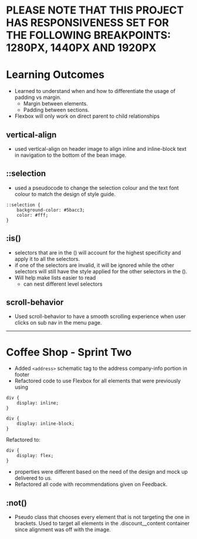 # PLEASE NOTE THAT THIS PROJECT HAS RESPONSIVENESS SET FOR THE FOLLOWING BREAKPOINTS: 1280PX, 1440PX AND 1920PX

# Learning Outcomes

- Learned to understand when and how to differentiate the usage of padding vs margin.
  - Margin between elements.
  - Padding between sections.
- Flexbox will only work on direct parent to child relationships

## vertical-align

- used vertical-align on header image to align inline and inline-block text in navigation to the bottom of the bean image.

## ::selection

- used a pseudocode to change the selection colour and the text font colour to match the design of style guide.

```
::selection {
    background-color: #5bacc3;
    color: #fff;
}
```

## :is()

- selectors that are in the () will account for the highest specificity and apply it to all the selectors.
- if one of the selectors are invalid, it will be ignored while the other selectors will still have the style applied for the other selectors in the ().
- Will help make lists easier to read
  - can nest different level selectors

## scroll-behavior

- Used scroll-behavior to have a smooth scrolling experience when user clicks on sub nav in the menu page.

---

# Coffee Shop - Sprint Two

- Added `<address>` schematic tag to the address company-info portion in footer
- Refactored code to use Flexbox for all elements that were previously using

```
div {
    display: inline;
}

div {
    display: inline-block;
}
```

Refactored to:

```
div {
    display: flex;
}
```

- properties were different based on the need of the design and mock up delivered to us.
- Refactored all code with recommendations given on Feedback.

## :not()

- Pseudo class that chooses every element that is not targeting the one in brackets. Used to target all elements in the .discount\_\_content container since alignment was off with the image.
